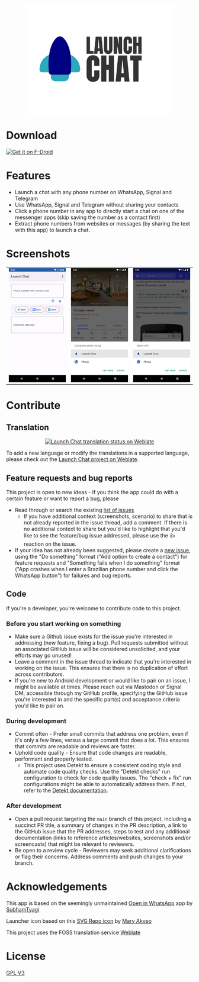 <p align="center">
  <img src=".github/assets/launch-chat.svg" width="400px" alt="Launch chat logo">
</p>

# Download
[<img src="https://fdroid.gitlab.io/artwork/badge/get-it-on.png" alt="Get it on F-Droid" height="80">](https://f-droid.org/en/packages/org.vinaygopinath.launchchat/)

# Features
* Launch a chat with any phone number on WhatsApp, Signal and Telegram
* Use WhatsApp, Signal and Telegram without sharing your contacts
* Click a phone number in any app to directly start a chat on one of the messenger apps (skip saving the number as a contact first)
* Extract phone numbers from websites or messages (by sharing the text with this app) to launch a chat.

# Screenshots
<table style="display: block; overflow-x: auto; white-space: nowrap">
  <tr>
    <td>
      <a href="https://github.com/vinaygopinath/launch-chat/blob/1104a294bc6116ab2562277c1b3feef347a6d7ca/metadata/en-US/images/phoneScreenshots/1.png?raw=true">
        <img src="https://github.com/vinaygopinath/launch-chat/blob/1104a294bc6116ab2562277c1b3feef347a6d7ca/metadata/en-US/images/phoneScreenshots/1.png?raw=true" alt="The main screen of the app, showing an input field to enter the phone number, and buttons to launch a chat on WhatsApp, Signal or Telegram" width="400px" />
      </a>
    </td>
    <td>
      <a href="https://github.com/vinaygopinath/launch-chat/blob/1104a294bc6116ab2562277c1b3feef347a6d7ca/metadata/en-US/images/phoneScreenshots/2.png?raw=true">
        <img src="https://github.com/vinaygopinath/launch-chat/blob/1104a294bc6116ab2562277c1b3feef347a6d7ca/metadata/en-US/images/phoneScreenshots/2.png?raw=true" alt="A screenshot demonstrating the use of the app from a third party app when a phone number is clicked" width="400px" />
      </a>
    </td>
    <td>
      <a href="https://github.com/vinaygopinath/launch-chat/blob/1104a294bc6116ab2562277c1b3feef347a6d7ca/metadata/en-US/images/phoneScreenshots/3.png?raw=true">
        <img src="https://github.com/vinaygopinath/launch-chat/blob/1104a294bc6116ab2562277c1b3feef347a6d7ca/metadata/en-US/images/phoneScreenshots/3.png?raw=true" alt="A screenshot demonstrating the use of the app from a browser app when a phone number is clicked" width="400px" />
      </a>
    </td>
  </tr>
</table>

# Contribute

## Translation
<p align="center">
  <a href="https://hosted.weblate.org/engage/launch-chat/">
    <img src="https://hosted.weblate.org/widget/launch-chat/glossary/287x66-white.png" alt="Launch Chat translation status on Weblate" />
  </a>
</p>

To add a new language or modify the translations in a supported language, please check out the [Launch Chat project on Weblate](https://hosted.weblate.org/projects/launch-chat/).

## Feature requests and bug reports
This project is open to new ideas - If you think the app could do with a certain feature or want to report a bug, please
* Read through or search the existing [list of issues](https://github.com/vinaygopinath/launch-chat/issues)
  * If you have additional context (screenshots, scenario) to share that is not already reported in the issue thread, add a comment. If there is no additional context to share but you'd like to highlight that you'd like to see the feature/bug issue addressed, please use the 👍 reaction on the issue.
* If your idea has not already been suggested, please create a [new issue](https://github.com/vinaygopinath/launch-chat/issues/new), using the "Do something" format ("Add option to create a contact") for feature requests and "Something fails when I do something" format ("App crashes when I enter a Brazilian phone number and click the WhatsApp button") for failures and bug reports.

## Code
If you're a developer, you're welcome to contribute code to this project.

### Before you start working on something
* Make sure a Github issue exists for the issue you're interested in addressing (new feature, fixing a bug). Pull requests submitted without an associated GitHub issue will be considered unsolicited, and your efforts may go unused!
* Leave a comment in the issue thread to indicate that you're interested in working on the issue. This ensures that there is no duplication of effort across contributors.
* If you're new to Android development or would like to pair on an issue, I might be available at times. Please reach out via Mastodon or Signal DM, accessible through my GitHub profile, specifying the GitHub issue you're interested in and the specific part(s) and acceptance criteria you'd like to pair on.

### During development
* Commit often - Prefer small commits that address one problem, even if it's only a few lines, versus a large commit that does a lot. This ensures that commits are readable and reviews are faster.
* Uphold code quality - Ensure that code changes are readable, performant and properly tested.
  * This project uses Detekt to ensure a consistent coding style and automate code quality checks. Use the "Detekt checks" run configuration to check for code quality issues. The "check + fix" run configurations might be able to automatically address them. If not, refer to the [Detekt documentation](https://detekt.dev/docs/intro). 

### After development
* Open a pull request targeting the `main` branch of this project, including a succinct PR title, a summary of changes in the PR description, a link to the GitHub issue that the PR addresses, steps to test and any additional documentation (links to reference articles/websites, screenshots and/or screencasts) that might be relevant to reviewers.
* Be open to a review cycle - Reviewers may seek additional clarifications or flag their concerns. Address comments and push changes to your branch.

# Acknowledgements
This app is based on the seemingly unmaintained [Open in WhatsApp](https://github.com/SubhamTyagi/openinwa) app by [SubhamTyagi](https://github.com/SubhamTyagi/)

Launcher icon based on this [SVG Repo icon](https://www.svgrepo.com/svg/466069/rocket) by [Mary Akveo](https://www.figma.com/@maryakveo)

This project uses the FOSS translation service [Weblate](https://weblate.org)

# License
[GPL V3](https://github.com/vinaygopinath/launch-chat/blob/main/LICENSE)

